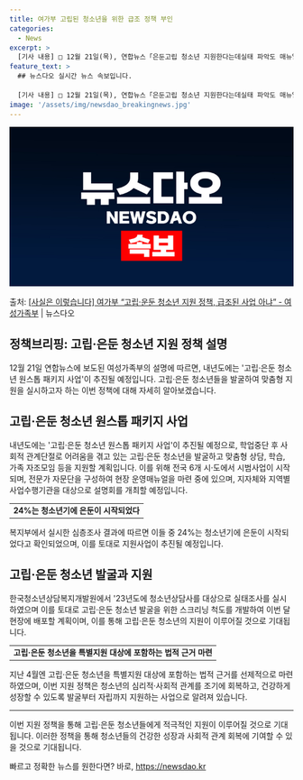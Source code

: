 ```yaml
---
title: 여가부 고립된 청소년을 위한 급조 정책 부인
categories:
  - News
excerpt: >
  [기사 내용] □ 12월 21일(목), 연합뉴스「은둔고립 청소년 지원한다는데실태 파악도 매뉴얼도 없어」보도에…
feature_text: >
  ## 뉴스다오 실시간 뉴스 속보입니다.

  [기사 내용] □ 12월 21일(목), 연합뉴스「은둔고립 청소년 지원한다는데실태 파악도 매뉴얼도 없어」보도에…
image: '/assets/img/newsdao_breakingnews.jpg'
---
```


![뉴스다오 속보](/assets/img/newsdao_breakingnews.jpg)

<p>출처: <a href="https://newsdao.kr/2857" rel="dofollow">[사실은 이렇습니다] 여가부 “고립·운둔 청소년 지원 정책,  급조된 사업 아냐” - 여성가족부</a> | 뉴스다오</p>

<h2 data-ke-size="size26">정책브리핑: 고립·은둔 청소년 지원 정책 설명</h2>
<p data-ke-size="size16">12월 21일 연합뉴스에 보도된 여성가족부의 설명에 따르면, 내년도에는 '고립·은둔 청소년 원스톱 패키지 사업'이 추진될 예정입니다. 고립·은둔 청소년들을 발굴하여 맞춤형 지원을 실시하고자 하는 이번 정책에 대해 자세히 알아보겠습니다.</p>

<h2 data-ke-size="size24">고립·은둔 청소년 원스톱 패키지 사업</h2>
<p data-ke-size="size16">내년도에는 '고립·은둔 청소년 원스톱 패키지 사업'이 추진될 예정으로, 학업중단 후 사회적 관계단절로 어려움을 겪고 있는 고립·은둔 청소년을 발굴하고 맞춤형 상담, 학습, 가족 자조모임 등을 지원할 계획입니다. 이를 위해 전국 6개 시·도에서 시범사업이 시작되며, 전문가 자문단을 구성하여 현장 운영매뉴얼을 마련 중에 있으며, 지자체와 지역별 사업수행기관을 대상으로 설명회를 개최할 예정입니다.</p>

<table style="width: 100%;" data-ke-style="style12">
<tbody>
<tr>
<td style="text-align: center; height: 17px;"><b>24%는 청소년기에 은둔이 시작되었다</b></td>
</tr>
</tbody>
</table>

<p data-ke-size="size16">복지부에서 실시한 심층조사 결과에 따르면 이들 중 24%는 청소년기에 은둔이 시작되었다고 확인되었으며, 이를 토대로 지원사업이 추진될 예정입니다.</p>

<h2 data-ke-size="size24">고립·은둔 청소년 발굴과 지원</h2>
<p data-ke-size="size16">한국청소년상담복지개발원에서 '23년도에 청소년상담사를 대상으로 실태조사를 실시하였으며 이를 토대로 고립·은둔 청소년 발굴을 위한 스크리닝 척도를 개발하여 이번 달 현장에 배포할 계획이며, 이를 통해 고립·은둔 청소년의 지원이 이루어질 것으로 기대됩니다.</p>
<table style="width: 100%;" data-ke-style="style12">
<tbody>
<tr>
<td style="text-align: center; height: 17px;"><b>고립·은둔 청소년을 특별지원 대상에 포함하는 법적 근거 마련</b></td>
</tr>
</tbody>
</table>
<p data-ke-size="size16">지난 4월엔 고립·은둔 청소년을 특별지원 대상에 포함하는 법적 근거를 선제적으로 마련하였으며, 이번 지원 정책은 청소년의 심리적·사회적 관계를 조기에 회복하고, 건강하게 성장할 수 있도록 발굴부터 자립까지 지원하는 사업으로 알려져 있습니다.</p>

<hr>
<p data-ke-size="size16">이번 지원 정책을 통해 고립·은둔 청소년들에게 적극적인 지원이 이루어질 것으로 기대됩니다. 이러한 정책을 통해 청소년들의 건강한 성장과 사회적 관계 회복에 기여할 수 있을 것으로 기대됩니다.</p>
 

빠르고 정확한 뉴스를 원한다면? 바로, <a href="https://newsdao.kr" rel="dofollow">https://newsdao.kr</a>


    
